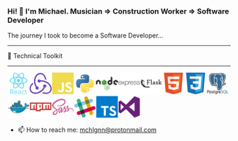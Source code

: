 ### Hi! 👋 I'm Michael. Musician => Construction Worker => Software Developer

The journey I took to become a Software Developer...

---

🧰 Technical Toolkit

---

 <img src="https://raw.githubusercontent.com/devicons/devicon/master/icons/react/react-original-wordmark.svg" width="50" height="50" alt="React Logo"><img src="https://raw.githubusercontent.com/devicons/devicon/master/icons/redux/redux-original.svg" width="50" height="50" alt="Redux Logo"><img src="https://raw.githubusercontent.com/devicons/devicon/master/icons/javascript/javascript-plain.svg" width="50" height="50" alt="JavaScript Logo"><img src="https://raw.githubusercontent.com/devicons/devicon/master/icons/python/python-original.svg" width="50" height="50" alt="Python Logo"><img src="https://raw.githubusercontent.com/devicons/devicon/master/icons/nodejs/nodejs-original-wordmark.svg" width="50" height="50" alt="Node JS Logo"><img src="https://raw.githubusercontent.com/devicons/devicon/master/icons/express/express-original-wordmark.svg" width="50" height="50" alt="Express Logo"><img src="https://raw.githubusercontent.com/devicons/devicon/master/icons/flask/flask-original-wordmark.svg" width="50" height="50" alt="Flask Logo"><img src="https://raw.githubusercontent.com/devicons/devicon/master/icons/html5/html5-original.svg" width="50" height="50" alt="HTML Logo"><img src="https://raw.githubusercontent.com/devicons/devicon/master/icons/css3/css3-original.svg" width="50" height="50" alt="CSS Logo"><img src="https://raw.githubusercontent.com/devicons/devicon/master/icons/postgresql/postgresql-original-wordmark.svg" width="50" height="50" alt="PostgreSQL Logo"><img src="https://raw.githubusercontent.com/devicons/devicon/master/icons/docker/docker-original.svg" width="50" height="50" alt="Docker Logo"><img src="https://raw.githubusercontent.com/devicons/devicon/master/icons/npm/npm-original-wordmark.svg" width="50" height="50" alt="npm Logo"><img src="https://raw.githubusercontent.com/devicons/devicon/master/icons/sass/sass-original.svg" width="50" height="50" alt="Sass Logo"><img src="https://raw.githubusercontent.com/devicons/devicon/master/icons/slack/slack-original.svg" width="50" height="50" alt="Slack Logo"><img src="https://raw.githubusercontent.com/devicons/devicon/master/icons/typescript/typescript-original.svg" width="50" height="50" alt="TypeScript Logo"><img src="https://raw.githubusercontent.com/devicons/devicon/master/icons/visualstudio/visualstudio-plain.svg" width="50" height="50" alt="Visual Studio Logo">
 
- 📫 How to reach me: mchlgnn@protonmail.com
<!--
**michael-gann/michael-gann** is a ✨ _special_ ✨ repository because its `README.md` (this file) appears on your GitHub profile.

Here are some ideas to get you started:

- 🔭 I’m currently working on ...
- 🌱 I’m currently learning ...
- 👯 I’m looking to collaborate on ...
- 🤔 I’m looking for help with ...
- 💬 Ask me about ...
- 📫 How to reach me: mchlgnn@protonmail.com
- 😄 Pronouns: ...
- ⚡ Fun fact: ...
-->
